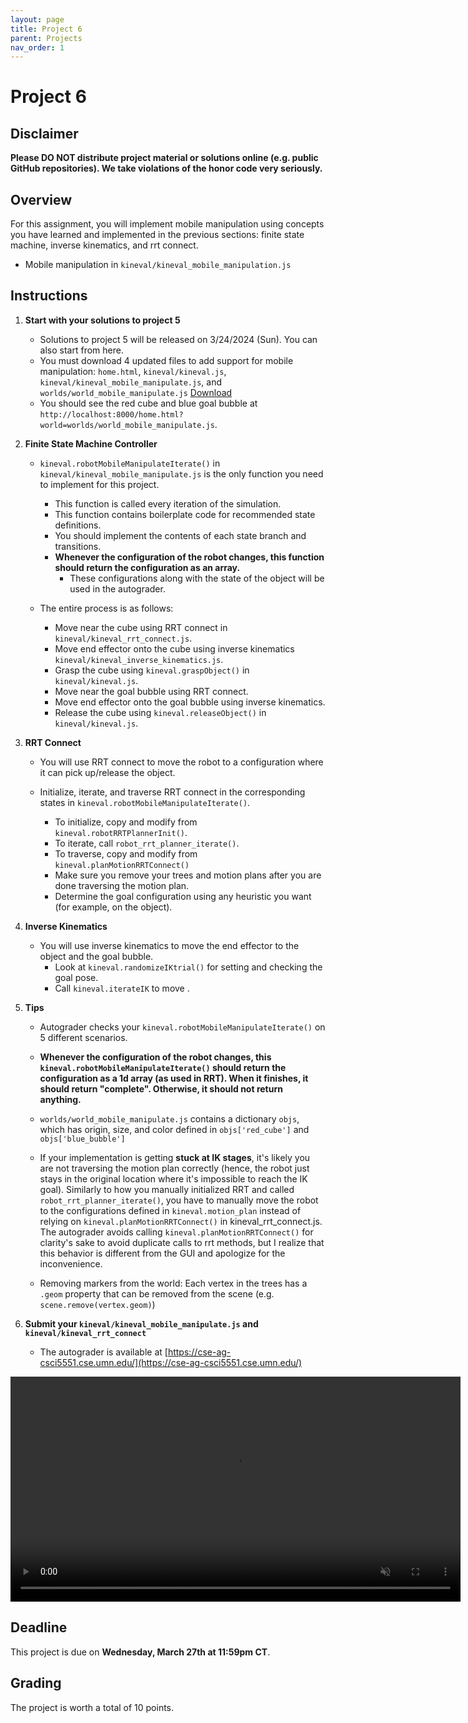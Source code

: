 ```yaml
---
layout: page
title: Project 6
parent: Projects
nav_order: 1
---
```

 
# Project 6

## Disclaimer

<b> Please DO NOT distribute project material or solutions online (e.g. public GitHub repositories). We take violations of the honor code very seriously. </b>

## Overview
For this assignment, you will implement mobile manipulation using concepts you have learned and implemented in the previous sections: finite state machine, inverse kinematics, and rrt connect.

- Mobile manipulation in `kineval/kineval_mobile_manipulation.js`

## Instructions

1. <b>Start with your solutions to project 5</b>
    - Solutions to project 5 will be released on 3/24/2024 (Sun). You can also start from here.
    - You must download 4 updated files to add support for mobile manipulation: `home.html`, `kineval/kineval.js`, `kineval/kineval_mobile_manipulate.js`, and `worlds/world_mobile_manipulate.js` [Download](/CSCI5551-Spr24/assets/projects/P6/updated.zip)
    - You should see the red cube and blue goal bubble at `http://localhost:8000/home.html?world=worlds/world_mobile_manipulate.js`.

2. <b>Finite State Machine Controller</b>
        
    - `kineval.robotMobileManipulateIterate()` in `kineval/kineval_mobile_manipulate.js` is the only function you need to implement for this project.
        - This function is called every iteration of the simulation.
        - This function contains boilerplate code for recommended state definitions.
        - You should implement the contents of each state branch and transitions.
        - <b>Whenever the configuration of the robot changes, this function should return the configuration as an array.</b>
            - These configurations along with the state of the object will be used in the autograder.

    - The entire process is as follows:
        - Move near the cube using RRT connect in `kineval/kineval_rrt_connect.js`.
        - Move end effector onto the cube using inverse kinematics `kineval/kineval_inverse_kinematics.js`.
        - Grasp the cube using `kineval.graspObject()` in `kineval/kineval.js`.
        - Move near the goal bubble using RRT connect.
        - Move end effector onto the goal bubble using inverse kinematics.
        - Release the cube using `kineval.releaseObject()` in `kineval/kineval.js`.

3. <b>RRT Connect</b>
    
    - You will use RRT connect to move the robot to a configuration where it can pick up/release the object.

    - Initialize, iterate, and traverse RRT connect in the corresponding states in `kineval.robotMobileManipulateIterate()`.
        - To initialize, copy and modify from `kineval.robotRRTPlannerInit()`.
        - To iterate, call `robot_rrt_planner_iterate()`.
        - To traverse, copy and modify from `kineval.planMotionRRTConnect()`
        - Make sure you remove your trees and motion plans after you are done traversing the motion plan.
        - Determine the goal configuration using any heuristic you want (for example, on the object).

4. <b>Inverse Kinematics</b>

    - You will use inverse kinematics to move the end effector to the object and the goal bubble.
        - Look at `kineval.randomizeIKtrial()` for setting and checking the goal pose.
        - Call `kineval.iterateIK` to  move .

5. <b>Tips</b>

    - Autograder checks your `kineval.robotMobileManipulateIterate()` on 5 different scenarios.
    
    - <b>Whenever the configuration of the robot changes, this `kineval.robotMobileManipulateIterate()` should return the configuration as a 1d array (as used in RRT). When it finishes, it should return "complete". Otherwise, it should not return anything.</b>

    - `worlds/world_mobile_manipulate.js` contains a dictionary `objs`, which has origin, size, and color defined in `objs['red_cube']` and `objs['blue_bubble']`

    - If your implementation is getting <b>stuck at IK stages</b>, it's likely you are not traversing the motion plan correctly (hence, the robot just stays in the original location where it's impossible to reach the IK goal). Similarly to how you manually initialized RRT and called `robot_rrt_planner_iterate()`, you have to manually move the robot to the configurations defined in `kineval.motion_plan` instead of relying on `kineval.planMotionRRTConnect()` in kineval_rrt_connect.js. The autograder avoids calling `kineval.planMotionRRTConnect()` for clarity's sake to avoid duplicate calls to rrt methods, but I realize that this behavior is different from the GUI and apologize for the inconvenience.

    - Removing markers from the world: Each vertex in the trees has a `.geom` property  that can be removed from the scene (e.g. `scene.remove(vertex.geom)`)

6. <b>Submit your `kineval/kineval_mobile_manipulate.js` and `kineval/kineval_rrt_connect` </b>
    - The autograder is available at [https://cse-ag-csci5551.cse.umn.edu/](https://cse-ag-csci5551.cse.umn.edu/)

<video width="720" muted controls>
    <source src="/CSCI5551-Spr24/assets/projects/P6/mobile_manipulate_rerender.mp4" type="video/mp4">
</video>

## Deadline

This project is due on <b>Wednesday, March 27th at 11:59pm CT</b>.

## Grading

The project is worth a total of 10 points.